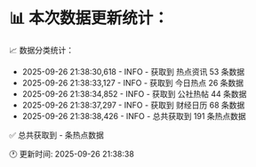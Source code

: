 📊 本次数据更新统计：
==========================

📈 数据分类统计：
- 2025-09-26 21:38:30,618 - INFO - 获取到 热点资讯 53 条数据
- 2025-09-26 21:38:33,127 - INFO - 获取到 今日热点 26 条数据
- 2025-09-26 21:38:34,852 - INFO - 获取到 公社热帖 44 条数据
- 2025-09-26 21:38:37,297 - INFO - 获取到 财经日历 68 条数据
- 2025-09-26 21:38:38,426 - INFO - 总共获取到 191 条热点数据

✅ 总共获取到 - 条热点数据

🕐 更新时间: 2025-09-26 21:38:38
